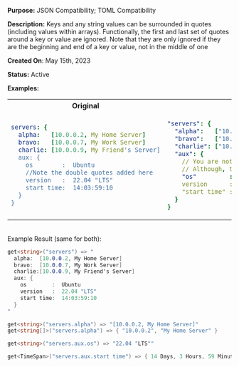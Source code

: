 **Purpose:** JSON Compatibility; TOML Compatibility

**Description:** 
Keys and any string values can be surrounded in quotes (including values within arrays). 
Functionally, the first and last set of quotes around a key or value are ignored.
Note that they are only ignored if they are the beginning and end of a key or value, not in the middle of one

**Created On**: May 15th, 2023

**Status:** Active

**Examples:** 

<table><tr>

<th>Original</th><th>With Quotes</th>

</tr><tr><td>

```yaml
servers: {
  alpha:   [10.0.0.2, My Home Server]
  bravo:   [10.0.0.7, My Work Server]
  charlie: [10.0.0.9, My Friend's Server]
  aux: {
    os        :  Ubuntu
    //Note the double quotes added here
    version   :  22.04 "LTS"
    start time:  14:03:59:10
  }
}
```  

</td><td>

```yaml 
"servers": {
  "alpha":   ["10.0.0.2", "My Home Server"]
  "bravo":   ["10.0.0.7", "My Work Server"]
  "charlie": ["10.0.0.9", "My Friend's Server"]
  "aux": {
    // You are not forced to always use quotes.
    // Although, this is not recommended for consistency reasons.
    "os"         : Ubuntu
    version      : "22.04 "LTS""
    "start time" : "14:03:59:10"
  }
}
```

</td></tr></table>

<br/>
Example Result (same for both):

```cs
get<string>("servers") => "
  alpha:  [10.0.0.2, My Home Server]
  bravo:  [10.0.0.7, My Work Server]
  charlie:[10.0.0.9, My Friend's Server]
  aux: {
    os        :  Ubuntu
    version   :  22.04 "LTS"
    start time:  14:03:59:10
  }
"

get<string>("servers.alpha") => "[10.0.0.2, My Home Server]"
get<string[]>("servers.alpha") => { "10.0.0.2", "My Home Server" }

get<string>("servers.aux.os") => "22.04 "LTS""

get<TimeSpan>("servers.aux.start time") => { 14 Days, 3 Hours, 59 Minutes, and 10 Seconds }
```